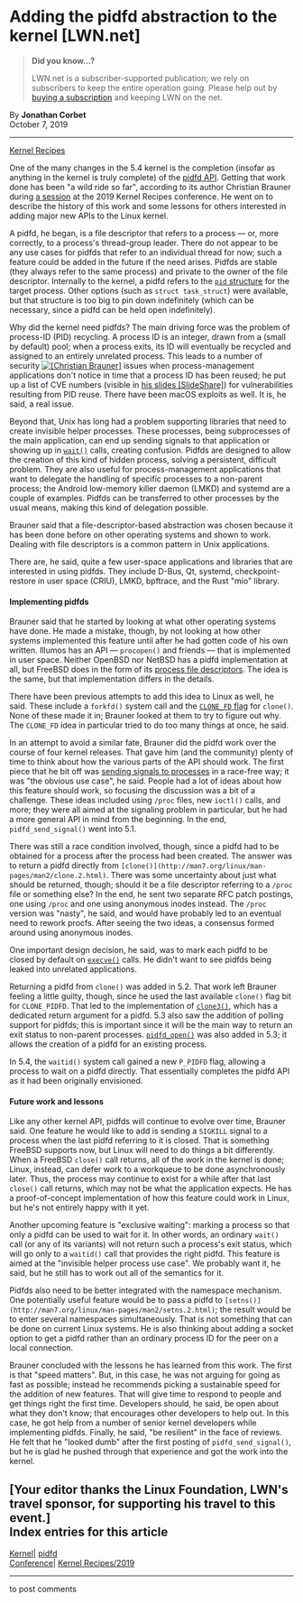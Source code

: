 # Adding the pidfd abstraction to the kernel [LWN.net]

> **Did you know...?**
> 
> LWN.net is a subscriber-supported publication; we rely on subscribers to keep the entire operation going. Please help out by [buying a subscription](/Promo/nst-nag4/subscribe) and keeping LWN on the net. 

By **Jonathan Corbet**  
October 7, 2019 

* * *

[Kernel Recipes](/Archives/ConferenceByYear/#2019-Kernel_Recipes)

One of the many changes in the 5.4 kernel is the completion (insofar as anything in the kernel is truly complete) of the [pidfd API](/Articles/794707/). Getting that work done has been "a wild ride so far", according to its author Christian Brauner during [a session](https://kernel-recipes.org/en/2019/talks/pidfds-process-file-descriptors-on-linux/) at the 2019 Kernel Recipes conference. He went on to describe the history of this work and some lessons for others interested in adding major new APIs to the Linux kernel. 

A pidfd, he began, is a file descriptor that refers to a process — or, more correctly, to a process's thread-group leader. There do not appear to be any use cases for pidfds that refer to an individual thread for now; such a feature could be added in the future if the need arises. Pidfds are stable (they always refer to the same process) and private to the owner of the file descriptor. Internally to the kernel, a pidfd refers to the [`pid` structure](https://elixir.bootlin.com/linux/latest/source/include/linux/pid.h#L18) for the target process. Other options (such as `struct task_struct`) were available, but that structure is too big to pin down indefinitely (which can be necessary, since a pidfd can be held open indefinitely). 

Why did the kernel need pidfds? The main driving force was the problem of process-ID (PID) recycling. A process ID is an integer, drawn from a (small by default) pool; when a process exits, its ID will eventually be recycled and assigned to an entirely unrelated process. This leads to a number of security [![\[Christian
Brauner\]](https://static.lwn.net/images/conf/2019/kr/ChristianBrauner-sm.jpg)](/Articles/801323/) issues when process-management applications don't notice in time that a process ID has been reused; he put up a list of CVE numbers (visible in [his slides [SlideShare]](https://www.slideshare.net/ennael/kernel-recipes-2019-pidfds-process-file-descriptors-on-linux)) for vulnerabilities resulting from PID reuse. There have been macOS exploits as well. It is, he said, a real issue. 

Beyond that, Unix has long had a problem supporting libraries that need to create invisible helper processes. These processes, being subprocesses of the main application, can end up sending signals to that application or showing up in [`wait()`](http://man7.org/linux/man-pages/man2/waitpid.2.html) calls, creating confusion. Pidfds are designed to allow the creation of this kind of hidden process, solving a persistent, difficult problem. They are also useful for process-management applications that want to delegate the handling of specific processes to a non-parent process; the Android low-memory killer daemon (LMKD) and systemd are a couple of examples. Pidfds can be transferred to other processes by the usual means, making this kind of delegation possible. 

Brauner said that a file-descriptor-based abstraction was chosen because it has been done before on other operating systems and shown to work. Dealing with file descriptors is a common pattern in Unix applications. 

There are, he said, quite a few user-space applications and libraries that are interested in using pidfds. They include D-Bus, Qt, systemd, checkpoint-restore in user space (CRIU), LMKD, bpftrace, and the Rust "mio" library. 

#### Implementing pidfds

Brauner said that he started by looking at what other operating systems have done. He made a mistake, though, by not looking at how other systems implemented this feature until after he had gotten code of his own written. Illumos has an API — `procopen()` and friends — that is implemented in user space. Neither OpenBSD nor NetBSD has a pidfd implementation at all, but FreeBSD does in the form of its [process file descriptors](https://www.freebsd.org/cgi/man.cgi?query=pdfork&sektion=2). The idea is the same, but that implementation differs in the details. 

There have been previous attempts to add this idea to Linux as well, he said. These include a `forkfd()` system call and the [`CLONE_FD` flag](/Articles/636646/) for `clone()`. None of these made it in; Brauner looked at them to try to figure out why. The `CLONE_FD` idea in particular tried to do too many things at once, he said. 

In an attempt to avoid a similar fate, Brauner did the pidfd work over the course of four kernel releases. That gave him (and the community) plenty of time to think about how the various parts of the API should work. The first piece that he bit off was [sending signals to processes](/Articles/784831/) in a race-free way; it was "the obvious use case", he said. People had a lot of ideas about how this feature should work, so focusing the discussion was a bit of a challenge. These ideas included using `/proc` files, new `ioctl()` calls, and more; they were all aimed at the signaling problem in particular, but he had a more general API in mind from the beginning. In the end, `pidfd_send_signal()` went into 5.1. 

There was still a race condition involved, though, since a pidfd had to be obtained for a process after the process had been created. The answer was to return a pidfd directly from `[clone()](http://man7.org/linux/man-pages/man2/clone.2.html)`. There was some uncertainty about just what should be returned, though; should it be a file descriptor referring to a `/proc` file or something else? In the end, he sent two separate RFC patch postings, one using `/proc` and one using anonymous inodes instead. The `/proc` version was "nasty", he said, and would have probably led to an eventual need to rework procfs. After seeing the two ideas, a consensus formed around using anonymous inodes. 

One important design decision, he said, was to mark each pidfd to be closed by default on [`execve()`](http://man7.org/linux/man-pages/man2/execve.2.html) calls. He didn't want to see pidfds being leaked into unrelated applications. 

Returning a pidfd from `clone()` was added in 5.2. That work left Brauner feeling a little guilty, though, since he used the last available `clone()` flag bit for `CLONE_PIDFD`. That led to the implementation of [`clone3()`](/Articles/792628/), which has a dedicated return argument for a pidfd. 5.3 also saw the addition of polling support for pidfds; this is important since it will be the main way to return an exit status to non-parent processes. [`pidfd_open()`](/Articles/789023/) was also added in 5.3; it allows the creation of a pidfd for an existing process. 

In 5.4, the `waitid()` system call gained a new `P_PIDFD` flag, allowing a process to wait on a pidfd directly. That essentially completes the pidfd API as it had been originally envisioned. 

#### Future work and lessons

Like any other kernel API, pidfds will continue to evolve over time, Brauner said. One feature he would like to add is sending a `SIGKILL` signal to a process when the last pidfd referring to it is closed. That is something FreeBSD supports now, but Linux will need to do things a bit differently. When a FreeBSD `close()` call returns, all of the work in the kernel is done; Linux, instead, can defer work to a workqueue to be done asynchronously later. Thus, the process may continue to exist for a while after that last `close()` call returns, which may not be what the application expects. He has a proof-of-concept implementation of how this feature could work in Linux, but he's not entirely happy with it yet. 

Another upcoming feature is "exclusive waiting": marking a process so that only a pidfd can be used to wait for it. In other words, an ordinary `wait()` call (or any of its variants) will not return such a process's exit status, which will go only to a `waitid()` call that provides the right pidfd. This feature is aimed at the "invisible helper process use case". We probably want it, he said, but he still has to work out all of the semantics for it. 

Pidfds also need to be better integrated with the namespace mechanism. One potentially useful feature would be to pass a pidfd to `[setns()](http://man7.org/linux/man-pages/man2/setns.2.html)`; the result would be to enter several namespaces simultaneously. That is not something that can be done on current Linux systems. He is also thinking about adding a socket option to get a pidfd rather than an ordinary process ID for the peer on a local connection. 

Brauner concluded with the lessons he has learned from this work. The first is that "speed matters". But, in this case, he was not arguing for going as fast as possible; instead he recommends picking a sustainable speed for the addition of new features. That will give time to respond to people and get things right the first time. Developers should, he said, be open about what they don't know; that encourages other developers to help out. In this case, he got help from a number of senior kernel developers while implementing pidfds. Finally, he said, "be resilient" in the face of reviews. He felt that he "looked dumb" after the first posting of `pidfd_send_signal()`, but he is glad he pushed through that experience and got the work into the kernel. 

[Your editor thanks the Linux Foundation, LWN's travel sponsor, for supporting his travel to this event.]  
Index entries for this article  
---  
[Kernel](/Kernel/Index)| [pidfd](/Kernel/Index#pidfd)  
[Conference](/Archives/ConferenceIndex/)| [Kernel Recipes/2019](/Archives/ConferenceIndex/#Kernel_Recipes-2019)  
  


* * *

to post comments 
